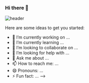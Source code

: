 ### Hi there 👋
![header](https://capsule-render.vercel.app/api?type=waving&color=gradient&height=300&section=footer&text=🌊🌊🏄🏻‍♀&fontSize=60)

Here are some ideas to get you started:




- 🔭 I’m currently working on ...
- 🌱 I’m currently learning ...
- 👯 I’m looking to collaborate on ...
- 🤔 I’m looking for help with ...
- 💬 Ask me about ...
- 📫 How to reach me: ...
- 😄 Pronouns: ...
- ⚡ Fun fact: ...
-->

